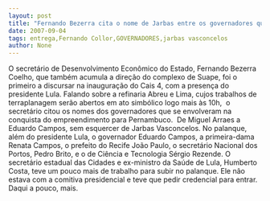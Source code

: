 ```yaml
---
layout: post
title: "Fernando Bezerra cita o nome de Jarbas entre os governadores que trabalharam por Suape"
date: 2007-09-04
tags: entrega,Fernando Collor,GOVERNADORES,jarbas vasconcelos
author: None
---
```

O secret&aacute;rio de Desenvolvimento Econ&ocirc;mico do Estado, Fernando Bezerra Coelho, que tamb&eacute;m acumula a dire&ccedil;&atilde;o do complexo de Suape, foi o primeiro a discursar na inaugura&ccedil;&atilde;o do Cais 4, com a presen&ccedil;a do presidente Lula.
Falando sobre a refinaria Abreu e Lima, cujos trabalhos de terraplanagem ser&atilde;o abertos em ato simb&oacute;lico logo mais &agrave;s 10h,&nbsp; o secret&aacute;rio citou os nomes dos governadores que se envolveram na conquista do empreendimento para Pernambuco.&nbsp; De Miguel Arraes a Eduardo Campos, sem esquercer de Jarbas Vasconcelos.
No palanque, al&eacute;m do presidente Lula, o governador Eduardo Campos, a primeira-dama Renata Campos, o prefeito do Recife Jo&atilde;o Paulo, o secret&aacute;rio Nacional dos Portos, Pedro Brito, e o de Ci&ecirc;ncia e Tecnologia S&eacute;rgio Rezende.
O secret&aacute;rio estadual das Cidades e ex-ministro da Sa&uacute;de de Lula, Humberto Costa, teve um pouco mais de trabalho para subir no palanque. Ele n&atilde;o estava com a comitiva presidencial e teve que pedir credencial para entrar.
Daqui a pouco, mais. 